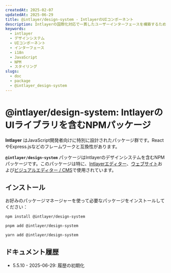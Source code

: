 ```yaml
---
createdAt: 2025-02-07
updatedAt: 2025-06-29
title: @intlayer/design-system - IntlayerのUIコンポーネント
description: Intlayerの国際化対応で一貫したユーザーインターフェースを構築するためのデザインシステムコンポーネントとUI要素を含むNPMパッケージ。
keywords:
  - intlayer
  - デザインシステム
  - UIコンポーネント
  - インターフェース
  - i18n
  - JavaScript
  - NPM
  - スタイリング
slugs:
  - doc
  - package
  - @intlayer_design-system
---
```


# @intlayer/design-system: IntlayerのUIライブラリを含むNPMパッケージ

**Intlayer** はJavaScript開発者向けに特別に設計されたパッケージ群です。ReactやExpress.jsなどのフレームワークと互換性があります。

**`@intlayer/design-system`** パッケージはIntlayerのデザインシステムを含むNPMパッケージです。このパッケージは特に、[Intlayerエディター](https://github.com/aymericzip/intlayer/tree/main/docs/ja/packages/intlayer-editor/index.md)、[ウェブサイト](https://intlayer.org)および[ビジュアルエディター / CMS](https://intlayer.org/dashboard)で使用されています。

## インストール

お好みのパッケージマネージャーを使って必要なパッケージをインストールしてください：

```bash packageManager="npm"
npm install @intlayer/design-system
```

```bash packageManager="pnpm"
pnpm add @intlayer/design-system
```

```bash packageManager="yarn"
yarn add @intlayer/design-system
```

## ドキュメント履歴

- 5.5.10 - 2025-06-29: 履歴の初期化
